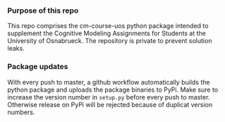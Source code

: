 ### Purpose of this repo
This repo comprises the cm-course-uos python package intended to supplement the Cognitive Modeling Assignments for Students at the University of Osnabrueck. The repository is private to prevent solution leaks. 

### Package updates
With every push to master, a github workflow automatically builds the python package and uploads the package binaries to PyPi. Make sure to increase the version number in `setup.py` before every push to master. Otherwise release on PyPi will be rejected because of duplicat version numbers. 

